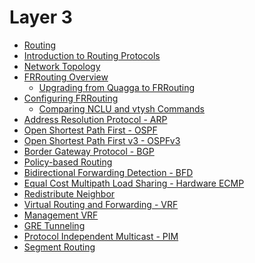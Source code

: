 # Layer 3

-   [Routing](Routing)
-   [Introduction to Routing
    Protocols](Introduction_to_Routing_Protocols)
-   [Network Topology](Network_Topology)
-   [FRRouting Overview](FRRouting_Overview)
    -   [Upgrading from Quagga to
        FRRouting](Upgrading_from_Quagga_to_FRRouting)
-   [Configuring FRRouting](Configuring_FRRouting)
    -   [Comparing NCLU and vtysh
        Commands](Comparing_NCLU_and_vtysh_Commands)
-   [Address Resolution Protocol -
    ARP](Address_Resolution_Protocol_-_ARP)
-   [Open Shortest Path First - OSPF](Open_Shortest_Path_First_-_OSPF)
-   [Open Shortest Path First v3 -
    OSPFv3](Open_Shortest_Path_First_v3_-_OSPFv3)
-   [Border Gateway Protocol - BGP](Border_Gateway_Protocol_-_BGP)
-   [Policy-based Routing](Policy-based_Routing)
-   [Bidirectional Forwarding Detection -
    BFD](Bidirectional_Forwarding_Detection_-_BFD)
-   [Equal Cost Multipath Load Sharing - Hardware
    ECMP](Equal_Cost_Multipath_Load_Sharing_-_Hardware_ECMP)
-   [Redistribute Neighbor](Redistribute_Neighbor)
-   [Virtual Routing and Forwarding -
    VRF](Virtual_Routing_and_Forwarding_-_VRF)
-   [Management VRF](Management_VRF)
-   [GRE Tunneling](GRE_Tunneling)
-   [Protocol Independent Multicast -
    PIM](Protocol_Independent_Multicast_-_PIM)
-   [Segment Routing](Segment_Routing)
